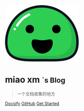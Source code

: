 <!-- _coverpage.md -->

![logo](_media/icon.svg)

# miao xm <small>`s Blog</small>

> 一个文档收集的地方

[Docsify](https://docsify.js.org/#/zh-cn/)
[GitHub](https://github.com/miaoxm/miaoxm.github.io/)
[Get Started](/home)
